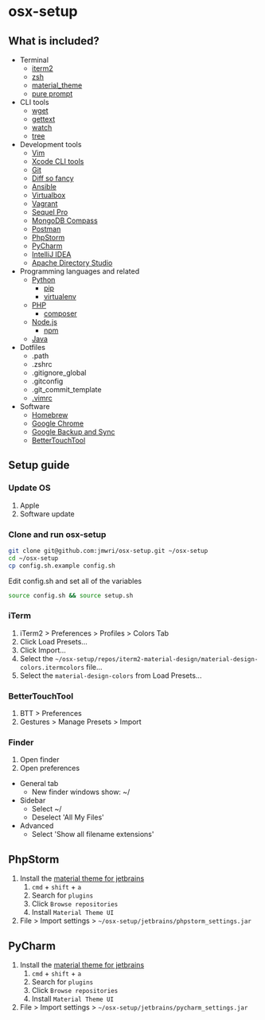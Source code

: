 # osx-setup
## What is included?
- Terminal
    - [iterm2](https://www.iterm2.com/)
    - [zsh](http://www.zsh.org/)
    - [material_theme](https://github.com/MartinSeeler/iterm2-material-design)
    - [pure prompt](https://github.com/sindresorhus/pure)
- CLI tools
    - [wget](https://www.gnu.org/software/wget/)
    - [gettext](https://www.gnu.org/software/gettext/)
    - [watch](http://www.linfo.org/watch.html)
    - [tree](https://jpsoft.com/help/tree.htm)
- Development tools
    - [Vim](http://www.vim.org/)
    - [Xcode CLI tools](https://developer.apple.com/library/content/technotes/tn2339/_index.html)
    - [Git](https://git-scm.com/)
    - [Diff so fancy](https://github.com/so-fancy/diff-so-fancy)
    - [Ansible](https://www.ansible.com/)
    - [Virtualbox](https://www.virtualbox.org/)
    - [Vagrant](https://www.vagrantup.com/)
    - [Sequel Pro](https://sequelpro.com)
    - [MongoDB Compass](https://www.mongodb.com/products/compass)
    - [Postman](https://www.getpostman.com/)
    - [PhpStorm](https://www.jetbrains.com/phpstorm/)
    - [PyCharm](https://www.jetbrains.com/pycharm/)
    - [IntelliJ IDEA](https://www.jetbrains.com/idea/)
    - [Apache Directory Studio](http://directory.apache.org/studio/)
- Programming languages and related
    - [Python](https://www.python.org/)
        - [pip](https://pip.pypa.io)
        - [virtualenv](https://virtualenv.pypa.io/en/stable/)
    - [PHP](http://php.net/)
        - [composer](https://getcomposer.org/)
    - [Node.js](https://nodejs.org/en/)
        - [npm](https://www.npmjs.com/)
    - [Java](https://www.java.com/en/)
- Dotfiles
    - .path
    - .zshrc
    - .gitignore_global
    - .gitconfig
    - .git_commit_template
    - [.vimrc](https://github.com/amix/vimrc/blob/master/vimrcs/basic.vim)
- Software
    - [Homebrew](https://brew.sh/)
    - [Google Chrome](https://www.google.co.uk/chrome)
    - [Google Backup and Sync](https://www.google.co.uk/drive/download/)
    - [BetterTouchTool](https://www.boastr.net/)

## Setup guide
### Update OS
1. Apple
2. Software update

### Clone and run osx-setup

```bash
git clone git@github.com:jmwri/osx-setup.git ~/osx-setup
cd ~/osx-setup
cp config.sh.example config.sh
```
Edit config.sh and set all of the variables
```bash
source config.sh && source setup.sh
```

### iTerm
1. iTerm2 > Preferences > Profiles > Colors Tab
2. Click Load Presets...
3. Click Import...
4. Select the `~/osx-setup/repos/iterm2-material-design/material-design-colors.itermcolors` file...
5. Select the `material-design-colors` from Load Presets...

### BetterTouchTool
1. BTT > Preferences
2. Gestures > Manage Presets > Import

### Finder
1. Open finder
2. Open preferences
- General tab
    - New finder windows show: ~/
- Sidebar
    - Select ~/
    - Deselect 'All My Files'
- Advanced
    - Select 'Show all filename extensions'

## PhpStorm
1. Install the [material theme for jetbrains](https://github.com/ChrisRM/material-theme-jetbrains#installation)
    1. `cmd` + `shift` + `a`
    2. Search for `plugins`
    3. Click `Browse repositories`
    4. Install `Material Theme UI`
2. File > Import settings > `~/osx-setup/jetbrains/phpstorm_settings.jar`

## PyCharm
1. Install the [material theme for jetbrains](https://github.com/ChrisRM/material-theme-jetbrains#installation)
    1. `cmd` + `shift` + `a`
    2. Search for `plugins`
    3. Click `Browse repositories`
    4. Install `Material Theme UI`
2. File > Import settings > `~/osx-setup/jetbrains/pycharm_settings.jar`
